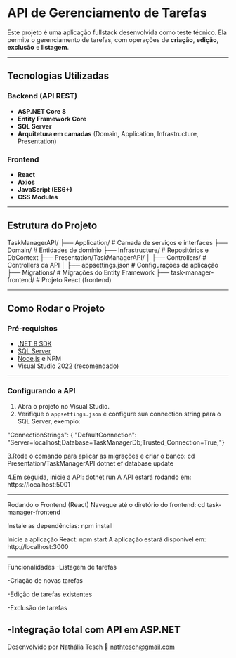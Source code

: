 # API de Gerenciamento de Tarefas

Este projeto é uma aplicação fullstack desenvolvida como teste técnico. Ela permite o gerenciamento de tarefas, com operações de **criação**, **edição**, **exclusão** e **listagem**.

---

## Tecnologias Utilizadas

### Backend (API REST)

- **ASP.NET Core 8**
- **Entity Framework Core**
- **SQL Server**
- **Arquitetura em camadas** (Domain, Application, Infrastructure, Presentation)

###  Frontend

- **React**
- **Axios**
- **JavaScript (ES6+)**
- **CSS Modules**

---

## Estrutura do Projeto

TaskManagerAPI/ ├── Application/ # Camada de serviços e interfaces ├── Domain/ # Entidades de domínio ├── Infrastructure/ # Repositórios e DbContext ├── Presentation/TaskManagerAPI/ │ ├── Controllers/ # Controllers da API │ ├── appsettings.json # Configurações da aplicação ├── Migrations/ # Migrações do Entity Framework ├── task-manager-frontend/ # Projeto React (frontend)


---

## Como Rodar o Projeto

### Pré-requisitos

- [.NET 8 SDK](https://dotnet.microsoft.com/en-us/download)
- [SQL Server](https://www.microsoft.com/pt-br/sql-server/sql-server-downloads)
- [Node.js](https://nodejs.org/) e NPM
- Visual Studio 2022 (recomendado)

---

### Configurando a API

1. Abra o projeto no Visual Studio.
2. Verifique o `appsettings.json` e configure sua connection string para o SQL Server, exemplo:

"ConnectionStrings": {
  "DefaultConnection": "Server=localhost;Database=TaskManagerDb;Trusted_Connection=True;"}

3.Rode o comando para aplicar as migrações e criar o banco:
cd Presentation/TaskManagerAPI
dotnet ef database update

4.Em seguida, inicie a API:
dotnet run
A API estará rodando em: https://localhost:5001

--------

Rodando o Frontend (React)
Navegue até o diretório do frontend:
cd task-manager-frontend

Instale as dependências:
npm install

Inicie a aplicação React:
npm start
A aplicação estará disponível em: http://localhost:3000

---------

Funcionalidades
-Listagem de tarefas

-Criação de novas tarefas

-Edição de tarefas existentes

-Exclusão de tarefas

-Integração total com API em ASP.NET
-------------

Desenvolvido por Nathália Tesch 
📧 nathtesch@gmail.com
